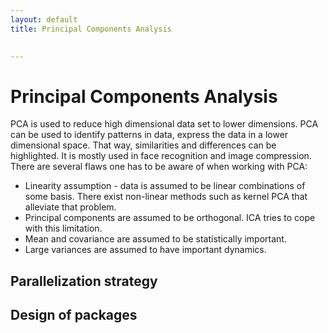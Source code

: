 ```yaml
---
layout: default
title: Principal Components Analysis

    
---
```


<a name="PrincipalComponentsAnalysis-PrincipalComponentsAnalysis"></a>
# Principal Components Analysis

PCA is used to reduce high dimensional data set to lower dimensions. PCA
can be used to identify patterns in data, express the data in a lower
dimensional space. That way, similarities and differences can be
highlighted. It is mostly used in face recognition and image compression.
There are several flaws one has to be aware of when working with PCA:

* Linearity assumption - data is assumed to be linear combinations of some
basis. There exist non-linear methods such as kernel PCA that alleviate
that problem.
* Principal components are assumed to be orthogonal. ICA tries to cope with
this limitation.
* Mean and covariance are assumed to be statistically important.
* Large variances are assumed to have important dynamics.

<a name="PrincipalComponentsAnalysis-Parallelizationstrategy"></a>
## Parallelization strategy

<a name="PrincipalComponentsAnalysis-Designofpackages"></a>
## Design of packages
